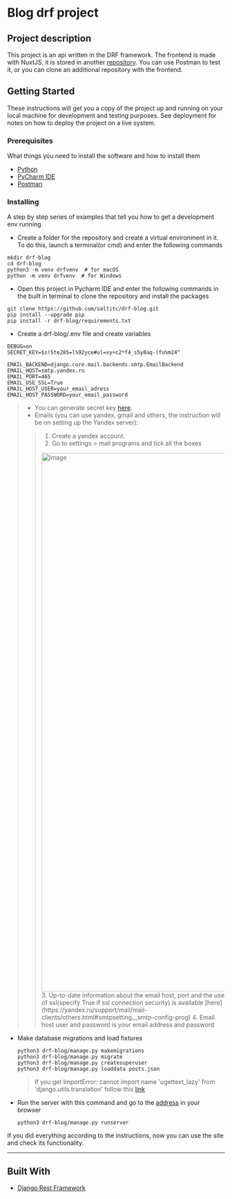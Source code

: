 # Blog drf project

## Project description

This project is an api written in the DRF framework. 
The frontend is made with NuxtJS, it is stored in another [repository](https://github.com/saltitc/nuxtjs_blog). 
You can use Postman to test it, or you can clone an additional repository with the frontend.

## Getting Started

These instructions will get you a copy of the project up and running on your local machine for development and testing purposes. See deployment for notes on how to deploy the project on a live system.

### Prerequisites

What things you need to install the software and how to install them


+ [Python](https://www.python.org/downloads/)
+ [PyCharm IDE](https://www.jetbrains.com/ru-ru/pycharm/download/?section=windows)
+ [Postman](https://www.postman.com/downloads/)


### Installing

A step by step series of examples that tell you how to get a development env running

+ Create a folder for the repository and create a virtual environment in it. To do this, launch a terminal(or cmd) and enter the following commands
```
mkdir drf-blog
cd drf-blog
python3 -m venv drfvenv  # for macOS
python -m venv drfvenv  # for Windows
```
+ Open this project in Pycharm IDE and enter the following commands in the built in terminal to clone the repository and install the packages
```
git clone https://github.com/saltitc/drf-blog.git
pip install --upgrade pip
pip install -r drf-blog/requirements.txt
```
+ Create a drf-blog/.env file and create variables
```
DEBUG=on
SECRET_KEY=$s!5te285=l%92yce#ul=vy+c2*f4_s5y8aq-(fu%m24^

EMAIL_BACKEND=django.core.mail.backends.smtp.EmailBackend
EMAIL_HOST=smtp.yandex.ru
EMAIL_PORT=465
EMAIL_USE_SSL=True
EMAIL_HOST_USER=your_email_adress
EMAIL_HOST_PASSWORD=your_email_password
```
> + You can generate secret key [here](https://djecrety.ir).
> + Emails (you can use yandex, gmail and others, the instruction will be on setting up the Yandex server):
>>   1. Create a yandex account.
>>   2. Go to settings > mail programs and tick all the boxes
>>    <img width="1244" alt="image" src="https://github.com/saltitc/booking/assets/114296895/6e1723e5-8afc-48ae-a7ce-afc9bbae50f5">
>>   3. Up-to-date information about the email host, port and the use of ssl(specify True if ssl connection security) is available [here](https://yandex.ru/support/mail/mail-clients/others.html#smtpsetting__smtp-config-prog)
>>   4. Email host user and password is your email address and password


+ Make database migrations and load fixtures
  ```
  python3 drf-blog/manage.py makemigrations
  python3 drf-blog/manage.py migrate
  python3 drf-blog/manage.py createsuperuser
  python3 drf-blog/manage.py loaddata posts.json
  ```
  > If you get ImportError: cannot import name 'ugettext_lazy' from 'django.utils.translation'
  follow this [link](https://forum.djangoproject.com/t/importerror-cannot-import-name-ugettext-lazy-from-django-utils-translation/10943)

+ Run the server with this command and go to the [address](http://127.0.0.1:8000/) in your browser
  ```
  python3 drf-blog/manage.py runserver
  ```

If you did everything according to the instructions, now you can use the site and check its functionality.
___

## Built With

* [Django Rest Framework](https://www.django-rest-framework.org)
